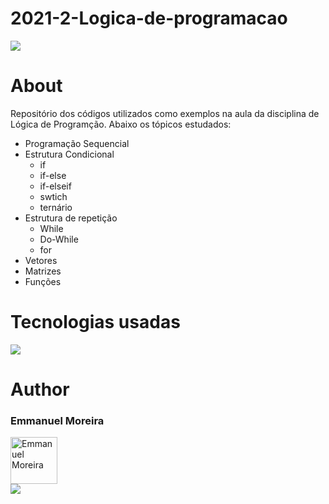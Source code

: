 # 2021-2-Logica-de-programacao

<img src="https://img.shields.io/github/license/emmanuelmoreira/2021-2-Logica-de-programacao "/>

# About
Repositório dos códigos utilizados como exemplos na aula da disciplina de Lógica de Programção. Abaixo os tópicos estudados:
* Programação Sequencial
* Estrutura Condicional
  * if
  * if-else
  * if-elseif
  * swtich
  * ternário
* Estrutura de repetição
  * While
  * Do-While
  * for   
* Vetores
* Matrizes
* Funções

# Tecnologias usadas
<a href="#">     <img src="https://img.shields.io/badge/Java-ED8B00?style=for-the-badge&logo=java&logoColor=white"/></a>


# Author
### Emmanuel Moreira

<a href="https:/beacons.ai/emmanuelmoreira"> 
    <img src="https://avatars.githubusercontent.com/u/15871066?v=4" height="75" width="75" alt="Emmanuel Moreira" />
</a>
<br />
<a href="https://www.linkedin.com/in/emmanuel-moreira/"> 
<img src="https://img.shields.io/badge/LinkedIn-0077B5?style=for-the-badge&logo=linkedin&logoColor=white"/>
</a>

